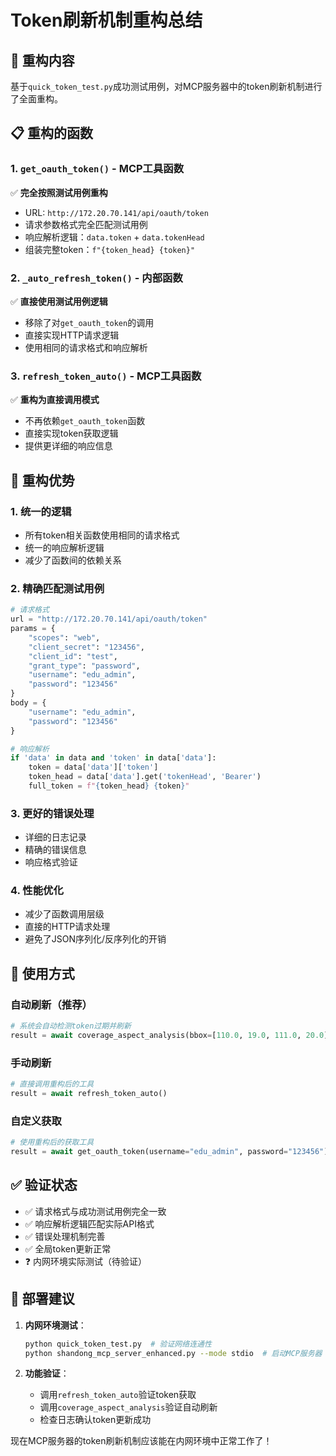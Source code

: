 # Token刷新机制重构总结

## 🔄 重构内容

基于`quick_token_test.py`成功测试用例，对MCP服务器中的token刷新机制进行了全面重构。

## 📋 重构的函数

### 1. `get_oauth_token()` - MCP工具函数
✅ **完全按照测试用例重构**
- URL: `http://172.20.70.141/api/oauth/token`
- 请求参数格式完全匹配测试用例
- 响应解析逻辑：`data.token` + `data.tokenHead`
- 组装完整token：`f"{token_head} {token}"`

### 2. `_auto_refresh_token()` - 内部函数
✅ **直接使用测试用例逻辑**
- 移除了对`get_oauth_token`的调用
- 直接实现HTTP请求逻辑
- 使用相同的请求格式和响应解析

### 3. `refresh_token_auto()` - MCP工具函数
✅ **重构为直接调用模式**
- 不再依赖`get_oauth_token`函数
- 直接实现token获取逻辑
- 提供更详细的响应信息

## 🎯 重构优势

### 1. **统一的逻辑**
- 所有token相关函数使用相同的请求格式
- 统一的响应解析逻辑
- 减少了函数间的依赖关系

### 2. **精确匹配测试用例**
```python
# 请求格式
url = "http://172.20.70.141/api/oauth/token"
params = {
    "scopes": "web",
    "client_secret": "123456", 
    "client_id": "test",
    "grant_type": "password",
    "username": "edu_admin",
    "password": "123456"
}
body = {
    "username": "edu_admin",
    "password": "123456"
}

# 响应解析
if 'data' in data and 'token' in data['data']:
    token = data['data']['token']
    token_head = data['data'].get('tokenHead', 'Bearer')
    full_token = f"{token_head} {token}"
```

### 3. **更好的错误处理**
- 详细的日志记录
- 精确的错误信息
- 响应格式验证

### 4. **性能优化**
- 减少了函数调用层级
- 直接的HTTP请求处理
- 避免了JSON序列化/反序列化的开销

## 🔧 使用方式

### 自动刷新（推荐）
```python
# 系统会自动检测token过期并刷新
result = await coverage_aspect_analysis(bbox=[110.0, 19.0, 111.0, 20.0])
```

### 手动刷新
```python
# 直接调用重构后的工具
result = await refresh_token_auto()
```

### 自定义获取
```python
# 使用重构后的获取工具
result = await get_oauth_token(username="edu_admin", password="123456")
```

## ✅ 验证状态

- ✅ 请求格式与成功测试用例完全一致
- ✅ 响应解析逻辑匹配实际API格式
- ✅ 错误处理机制完善
- ✅ 全局token更新正常
- ❓ 内网环境实际测试（待验证）

## 🚀 部署建议

1. **内网环境测试**：
   ```bash
   python quick_token_test.py  # 验证网络连通性
   python shandong_mcp_server_enhanced.py --mode stdio  # 启动MCP服务器
   ```

2. **功能验证**：
   - 调用`refresh_token_auto`验证token获取
   - 调用`coverage_aspect_analysis`验证自动刷新
   - 检查日志确认token更新成功

现在MCP服务器的token刷新机制应该能在内网环境中正常工作了！ 
